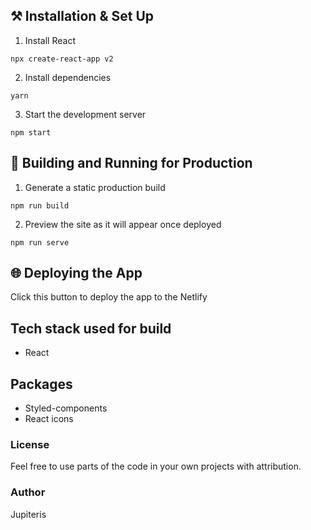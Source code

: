 ## ⚒ Installation & Set Up

1. Install React

```
npx create-react-app v2
```

2. Install dependencies

```
yarn
```

3. Start the development server

```
npm start
```

## 🚀 Building and Running for Production

1. Generate a static production build

```
npm run build
```

2. Preview the site as it will appear once deployed

```
npm run serve
```

## 🌐 Deploying the App

Click this button to deploy the app to the Netlify

## Tech stack used for build

- React

## Packages

- Styled-components
- React icons

### License

Feel free to use parts of the code in your own projects with attribution.

### Author

Jupiteris
